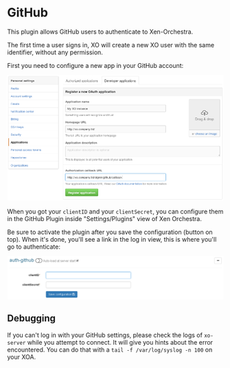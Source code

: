 # GitHub

This plugin allows GitHub users to authenticate to Xen-Orchestra.

The first time a user signs in, XO will create a new XO user with the same identifier, without any permission.

First you need to configure a new app in your GitHub account:

![](https://raw.githubusercontent.com/vatesfr/xo-server-auth-github/master/github.png)

When you got your `clientID` and your `clientSecret`, you can configure them in the GitHub Plugin inside "Settings/Plugins" view of Xen Orchestra.

Be sure to activate the plugin after you save the configuration (button on top). When it's done, you'll see a link in the log in view, this is where you'll go to authenticate:

![](githubconfig.png)

## Debugging

If you can't log in with your GitHub settings, please check the logs of `xo-server` while you attempt to connect. It will give you hints about the error encountered. You can do that with a `tail -f /var/log/syslog -n 100` on your XOA.